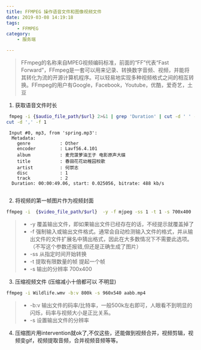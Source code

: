 ```yaml
---
title: FFMPEG 操作语音文件和图像视频文件
date: 2019-03-08 14:19:18
tags: 
    - FFMPEG   
category:
    - 服务端

---
```

> FFmpeg的名称来自MPEG视频编码标准，前面的“FF”代表“Fast Forward”，FFmpeg是一套可以用来记录、转换数字音频、视频，并能将其转化为流的开源计算机程序。可以轻易地实现多种视频格式之间的相互转换。FFmpeg的用户有Google，Facebook，Youtube，优酷，爱奇艺，土豆

1.  获取语音文件时长
```bash
 fmpeg -i {$audio_file_path/$url} 2>&1 | grep 'Duration' | cut -d ' ' -f 4 | sed s/,//
cut -d ',' -f 1
```


```
 Input #0, mp3, from 'spring.mp3':
  Metadata:
    genre           : Other
    encoder         : Lavf56.4.101
    album           : 麦兜菠萝油王子 电影原声大碟
    title           : 春田花花幼稚园校歌
    artist          : 何崇志
    disc            : 1
    track           : 2
  Duration: 00:00:49.06, start: 0.025056, bitrate: 488 kb/s
  
```
 
2. 将视频的第一帧图片作为视频封面
```bash
ffmpeg -i  {$video_file_path/$url}  -y -f mjpeg -ss 1 -t 1 -s 700x400  {$video_cover_path} 
```
>- -y    覆盖输出文件，即如果输出文件已经存在的话，不经提示就覆盖掉了
>- -f    强制输入或输出文件格式。通常会自动检测输入文件的格式，并从输出文件的文件扩展名中猜出格式，因此在大多数情况下不需要此选项。（不写这个参数还报错,但还是正确生成了图片）
>- -ss   从指定时间开始转换
>- -t    提取有限数量的帧 提起一个帧
>- -s    输出的分辨率 700x400

3. 压缩视频文件  (压缩减小十倍都可以 不明显)
```bash
ffmpeg -i Wildlife.wmv -b:v 800k -s 960x540 aabb.mp4
```
>- -b:v 输出文件的码率/比特率，一般500k左右即可，人眼看不到明显的闪烁，码率与视频大小是正比关系。
>- -s 设置输出文件的分辨率

4. 压缩图片用intervention就ok了,不仅这些，还能做到视频合并，视频剪辑，视频变gif，视频提取音频，合并视频音频等等。